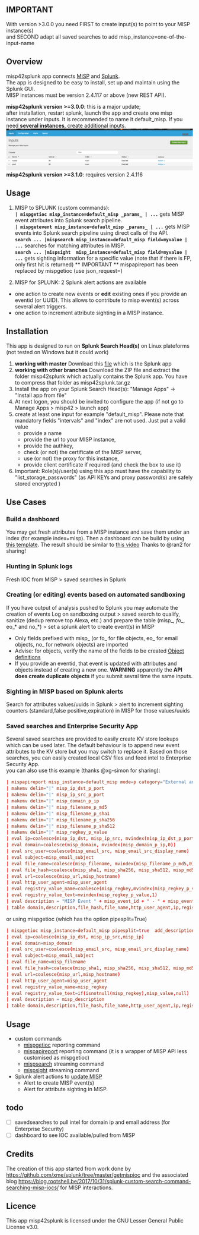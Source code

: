 ## IMPORTANT
With version >3.0.0 you need FIRST to create input(s) to point to your MISP instance(s)  
and SECOND adapt all saved searches to add misp_instance=one-of-the-input-name

## Overview
misp42splunk app connects [MISP](http://www.misp-project.org/) and [Splunk](www.splunk.com).  
The app is designed to be easy to install, set up and maintain using the Splunk GUI.  
MISP instances must be version 2.4.117 or above (new REST API).

**misp42splunk version >=3.0.0**: this is a major update;  
after installation, restart splunk, launch the app and create one misp instance under inputs. It is recommended to name it default_misp. If you need **several instances**, create additional inputs.
![inputs](docs/misp42_create_inputs.png)
**misp42splunk version >=3.1.0**: requires version 2.4.116

## Usage  
1. MISP to SPLUNK (custom commands):  
 **`| mispgetioc misp_instance=default_misp _params_ | ...`** gets MISP event attributes into Splunk search pipeline.  
 **`| mispgetevent misp_instance=default_misp _params_ | ...`** gets MISP events into Splunk search pipeline using direct calls of the API.   
 **`search ... |mispsearch misp_instance=default_misp field=myvalue | ...`** searches for matching attributes in MISP.  
 **`search ... |mispsight  misp_instance=default_misp field=myvalue | ...`** gets sighting information for a specific value (note that if there is FP, only first hit is returned)
 ** IMPORTANT ** mispapireport has been replaced by mispgetioc (use json_request=)

2. MISP for SPLUNK: 2 Splunk alert actions are available          
 * one action to create new events or **edit** existing ones if you provide an eventid (or UUID). This allows to contribute to misp event(s) across several alert triggers.
 * one action to increment attribute sighting in a MISP instance.  

## Installation
This app is designed to run on **Splunk Search Head(s)** on Linux plateforms (not tested on Windows but it could work)  
1. **working with master** Download this [file](misp42splunk.tar.gz) which is the Splunk app
2. **working with other branches** Download the ZIP file and extract the folder misp42splunk which actually contains the Splunk app. You have to compress that folder as misp42splunk.tar.gz
3. Install the app on your Splunk Search Head(s): "Manage Apps" -> "Install app from file"
4. At next logon, you should be invited to configure the app (if not go to Manage Apps > misp42 > launch app)
5. create at least one input for example "default_misp". Please note that mandatory fields "intervals" and "index" are not used. Just put a valid value
    - provide a name
    - provide the url to your MISP instance,
    - provide the authkey,
    - check (or not) the certificate of the MISP server,
    - use (or not) the proxy for this instance,
    - provide client certificate if required (and check the box to use it)
6. Important: Role(s)/user(s) using this app must have the capability to "list_storage_passwords" (as API KEYs and proxy password(s) are safely stored encrypted )

## Use Cases
### Build a dashboard
You may get fresh attributes from a MISP instance and save them under an index (for example index=misp).
Then a dashboard can be build by using [this template](docs/misp_charts.xml). The result should be similar to [this video](https://www.youtube.com/watch?v=H2Z3gwJW7Fc&feature=youtu.be)
Thanks to @ran2 for sharing! 

### Hunting in Splunk logs
Fresh IOC from MISP > saved searches in Splunk 

### Creating (or editing) events based on automated sandboxing
If you have output of analysis pushed to Splunk you may automate the creation of events
Log on sandboxing output > saved search to qualify, sanitize (dedup remove top Alexa, etc.) and prepare the table (misp_*, fo_*, eo_* and no_*) > set a splunk alert to create event(s) in MISP
* Only fields prefixed with misp_ (or fo_ for file objects, eo_ for email objects, no_ for network objects) are imported
* Advise: for objects, verify the name of the fields to be created [Object definitions](https://github.com/MISP/misp-objects/tree/master/objects)
* If you provide an eventid, that event is updated with attributes and objects instead of creating a new one. **WARNING** apparently the **API does create duplicate objects** if you submit sevral time the same inputs.

### Sighting in MISP based on Splunk alerts
Search for attributes values/uuids in Splunk > alert to increment sighting counters (standard,false positive,expiration) in MISP for those values/uuids 

### Saved searches and Enterprise Security App
Several saved searches are provided to easily create KV store lookups which can be used later. The default behaviour is to append new event attributes to the KV store but you may switch to replace it.
Based on those searches, you can easily created local CSV files and feed intel to Enterprise Security App.  
you can also use this example (thanks @xg-simon for sharing):  

```conf
| mispapireport misp_instance=default_misp mode=p category="External analysis,Financial fraud,Internal reference,Network activity,Other,Payload delivery,Payload installation,Payload type,Persistence mechanism,Person,Social network,Support Tool,Targeting data" last=90d to_ids=true includeEventTags=true enforceWarninglist=true not_tags="osint:source-type=\"block-or-filter-list\""
| makemv delim="|" misp_ip_dst_p_port
| makemv delim="|" misp_ip_src_p_port
| makemv delim="|" misp_domain_p_ip
| makemv delim="|" misp_filename_p_md5
| makemv delim="|" misp_filename_p_sha1
| makemv delim="|" misp_filename_p_sha256
| makemv delim="|" misp_filename_p_sha512
| makemv delim="|" misp_regkey_p_value
| eval ip=coalesce(misp_ip_dst, misp_ip_src, mvindex(misp_ip_dst_p_port,0), mvindex(misp_domain_p_ip,1), mvindex(misp_ip_src_p_port,0))
| eval domain=coalesce(misp_domain, mvindex(misp_domain_p_ip,0))
| eval src_user=coalesce(misp_email_src, misp_email_src_display_name)
| eval subject=misp_email_subject
| eval file_name=coalesce(misp_filename, mvindex(misp_filename_p_md5,0), mvindex(misp_filename_p_sha1,0), mvindex(misp_filename_p_sha256,0), mvindex(misp_filename_p_sha512,0))
| eval file_hash=coalesce(misp_sha1, misp_sha256, misp_sha512, misp_md5, misp_ssdeep)
| eval url=coalesce(misp_url,misp_hostname)
| eval http_user_agent=misp_user_agent
| eval registry_value_name=coalesce(misp_regkey,mvindex(misp_regkey_p_value,0))
| eval registry_value_text=mvindex(misp_regkey_p_value,1)
| eval description = "MISP Event " + misp_event_id + " - " + misp_event_info
| table domain,description,file_hash,file_name,http_user_agent,ip,registry_value_name,registry_value_text,src_user,subject,url,weight
```
or using mispgetioc (which has the option pipesplit=True)
```conf
| mispgetioc misp_instance=default_misp pipesplit=true  add_description=true category="External analysis,Financial fraud,Internal reference,Network activity,Other,Payload delivery,Payload installation,Payload type,Persistence mechanism,Person,Social network,Support Tool,Targeting data" last=90d to_ids=true geteventtag=true warning_list=true not_tags="osint:source-type=\"block-or-filter-list\""
| eval ip=coalesce(misp_ip_dst, misp_ip_src,misp_ip)
| eval domain=misp_domain
| eval src_user=coalesce(misp_email_src, misp_email_src_display_name)
| eval subject=misp_email_subject
| eval file_name=misp_filename
| eval file_hash=coalesce(misp_sha1, misp_sha256, misp_sha512, misp_md5, misp_ssdeep)
| eval url=coalesce(misp_url,misp_hostname)
| eval http_user_agent=misp_user_agent
| eval registry_value_name=misp_regkey
| eval registry_value_text=if(isnotnull(misp_regkey),misp_value,null)
| eval description = misp_description
| table domain,description,file_hash,file_name,http_user_agent,ip,registry_value_name,registry_value_text,src_user,subject,url,weight
```

## Usage
- custom commands
    * [mispgetioc](docs/mispgetioc.md) reporting command
    * [mispapireport](docs/mispapireport.md) reporting command (it is a wrapper of MISP API less customised as mispgetioc)
    * [mispsearch](docs/mispsearch.md) streaming command
    * [mispsight](docs/mispsight.md) streaming command
- Splunk alert actions to [update MISP](docs/mispalerts.md)
    *  Alert to create MISP event(s)
    *  Alert for attribute sighting in MISP.  

## todo
   - [ ] savedsearches to pull intel for domain ip and email address (for Enterprise Security)
   - [ ] dashboard to see IOC available/pulled from MISP
   
## Credits
The creation of this app started from work done by https://github.com/xme/splunk/tree/master/getmispioc and the associated blog https://blog.rootshell.be/2017/10/31/splunk-custom-search-command-searching-misp-iocs/ for MISP interactions.

## Licence
This app misp42splunk is licensed under the GNU Lesser General Public License v3.0.
